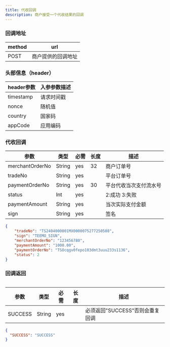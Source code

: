 ```yaml
---
title: 代收回调
description: 商户接受一个代收结果的回调
---
```


### 回调地址

| method | url                |
| ------ | ------------------ |
| POST   | 商户提供的回调地址 |

### 头部信息（header）

| header参数 | 入参参数描述 |
|----------|--------|
| timestamp | 请求时间戳  |
| nonce    | 随机值    |
| country  | 国家码    |
| appCode  | 应用编码   |


### 代收回调

| 参数       | 类型   | 必需 | 长度  | 描述            |
| ---------- | ------ | ---- |-----|---------------|
| merchantOrderNo | String | yes  | 32  | 商户订单号         |
| tradeNo    | String | yes  |     | 平台订单号         |
| paymentOrderNo | String | yes  | 30  | 平台代收当次支付流水号   |
| status     | Int | yes  |     | 2:成功 3:失败 |
| paymentAmount     | String | yes   |     | 当次实际支付金额          |
| sign       | String | yes  |     | 签名            |

```json title=回调示例
{
    "tradeNo": "TS2404000001MX0000075277250508",
    "sign": "TEEMO_SIGN",
    "merchantOrderNo": "123456780",
    "paymentAmount": "1000.00",
    "paymentOrderNo": "TSOcqgv0fepo103dmt3uuu233s1136",
    "status": 2
}

```

### 回调返回

<Table
thead={["字段", "类型", "必需", "描述"]}
tbody={[["SUCCESS", "String", "yes", '必须返回"SUCCESS"否则会重复回调']]}
/>

| 参数    | 类型   | 必需 | 长度 | 描述                            |
| ------- | ------ | ---- | ---- | ------------------------------- |
| SUCCESS | String | yes  |      | 必须返回"SUCCESS"否则会重复回调 |

```json title=回调示例
{
  "SUCCESS": "SUCCESS"
}
```
